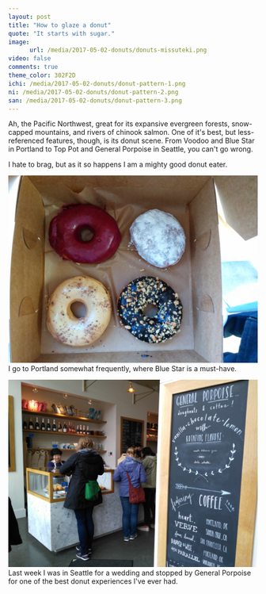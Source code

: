 ```yaml
---
layout: post
title: "How to glaze a donut"
quote: "It starts with sugar."
image:
      url: /media/2017-05-02-donuts/donuts-missuteki.png
video: false
comments: true
theme_color: 302F2D
ichi: /media/2017-05-02-donuts/donut-pattern-1.png
ni: /media/2017-05-02-donuts/donut-pattern-2.png
san: /media/2017-05-02-donuts/donut-pattern-3.png
---
```


Ah, the Pacific Northwest, great for its expansive evergreen forests, snow-capped mountains, and rivers of chinook salmon. 
One of it's best, but less-referenced features, though, is its donut scene. From Voodoo and Blue Star in Portland to Top Pot and General Porpoise in Seattle, you can't go wrong. 

I hate to brag, but as it so happens I am a mighty good donut eater.


![Blue star](/media/2017-05-02-donuts/blue-star.jpg "blue star")
I go to Portland somewhat frequently, where Blue Star is a must-have. 


![General Porpoise](/media/2017-05-02-donuts/general-porpoise.jpg "General porpoise")
Last week I was in Seattle for a wedding and stopped by General Porpoise for one of the best donut experiences I've ever had. 